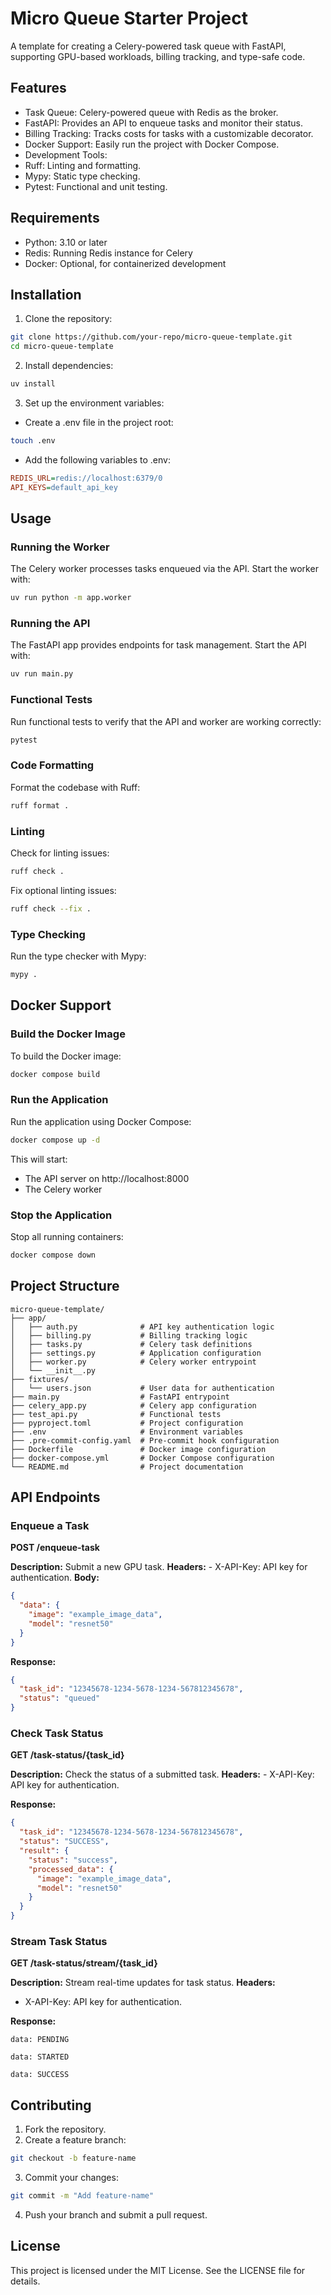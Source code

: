 # Micro Queue Starter Project

A template for creating a Celery-powered task queue with FastAPI, supporting GPU-based workloads, billing tracking, and type-safe code.

## Features

- Task Queue: Celery-powered queue with Redis as the broker.
- FastAPI: Provides an API to enqueue tasks and monitor their status.
- Billing Tracking: Tracks costs for tasks with a customizable decorator.
- Docker Support: Easily run the project with Docker Compose.
- Development Tools:
- Ruff: Linting and formatting.
- Mypy: Static type checking.
- Pytest: Functional and unit testing.

## Requirements

- Python: 3.10 or later
- Redis: Running Redis instance for Celery
- Docker: Optional, for containerized development

## Installation

1.	Clone the repository:

```bash
git clone https://github.com/your-repo/micro-queue-template.git
cd micro-queue-template
```

2.	Install dependencies:

```bash
uv install
```

3.	Set up the environment variables:

- Create a .env file in the project root:

```bash
touch .env
```

- Add the following variables to .env:

```ini
REDIS_URL=redis://localhost:6379/0
API_KEYS=default_api_key
```

## Usage

### Running the Worker

The Celery worker processes tasks enqueued via the API. Start the worker with:

```bash
uv run python -m app.worker
```

### Running the API

The FastAPI app provides endpoints for task management. Start the API with:

```bash
uv run main.py
```

### Functional Tests

Run functional tests to verify that the API and worker are working correctly:

```bash
pytest
```

### Code Formatting

Format the codebase with Ruff:

```bash
ruff format .
```

### Linting

Check for linting issues:

```bash
ruff check .
```

Fix optional linting issues:

```bash
ruff check --fix .
```

### Type Checking

Run the type checker with Mypy:

```bash
mypy .
```

## Docker Support

### Build the Docker Image

To build the Docker image:

```bash
docker compose build
```

### Run the Application

Run the application using Docker Compose:

```bash
docker compose up -d
```

This will start:

- The API server on http://localhost:8000
- The Celery worker

### Stop the Application

Stop all running containers:

```bash
docker compose down
```

## Project Structure

```
micro-queue-template/
├── app/
│   ├── auth.py              # API key authentication logic
│   ├── billing.py           # Billing tracking logic
│   ├── tasks.py             # Celery task definitions
│   ├── settings.py          # Application configuration
│   ├── worker.py            # Celery worker entrypoint
│   └── __init__.py
├── fixtures/
│   └── users.json           # User data for authentication
├── main.py                  # FastAPI entrypoint
├── celery_app.py            # Celery app configuration
├── test_api.py              # Functional tests
├── pyproject.toml           # Project configuration
├── .env                     # Environment variables
├── .pre-commit-config.yaml  # Pre-commit hook configuration
├── Dockerfile               # Docker image configuration
├── docker-compose.yml       # Docker Compose configuration
└── README.md                # Project documentation
```

## API Endpoints

### Enqueue a Task

__POST /enqueue-task__

__Description:__ Submit a new GPU task.
__Headers:__
    - X-API-Key: API key for authentication.
__Body:__

```json
{
  "data": {
    "image": "example_image_data",
    "model": "resnet50"
  }
}
```

__Response:__

```json
{
  "task_id": "12345678-1234-5678-1234-567812345678",
  "status": "queued"
}
```

### Check Task Status

__GET /task-status/{task_id}__

__Description:__ Check the status of a submitted task.
__Headers:__
    - X-API-Key: API key for authentication.

__Response:__

```json
{
  "task_id": "12345678-1234-5678-1234-567812345678",
  "status": "SUCCESS",
  "result": {
    "status": "success",
    "processed_data": {
      "image": "example_image_data",
      "model": "resnet50"
    }
  }
}
```

### Stream Task Status

__GET /task-status/stream/{task_id}__

__Description:__ Stream real-time updates for task status.
__Headers:__
- X-API-Key: API key for authentication.

__Response:__

```
data: PENDING

data: STARTED

data: SUCCESS
```

## Contributing

1.	Fork the repository.
2.	Create a feature branch:

```bash
git checkout -b feature-name
```

3.	Commit your changes:

```bash
git commit -m "Add feature-name"
```

4.	Push your branch and submit a pull request.

## License

This project is licensed under the MIT License. See the LICENSE file for details.
